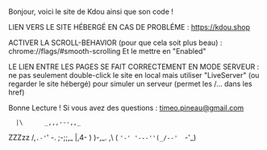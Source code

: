 Bonjour, voici le site de Kdou ainsi que son code !

LIEN VERS LE SITE HÉBERGÉ EN CAS DE PROBLÉME :
https://kdou.shop



ACTIVER LA SCROLL-BEHAVIOR (pour que cela soit plus beau) :
chrome://flags/#smooth-scrolling
Et le mettre en "Enabled"



LE LIEN ENTRE LES PAGES SE FAIT CORRECTEMENT EN MODE SERVEUR :
ne pas seulement double-click le site en local mais utiliser "LiveServer" (ou regarder le site hébergé)
pour simuler un serveur (permet les /... dans les href)

Bonne Lecture ! Si vous avez des questions : timeo.pineau@gmail.com

      |\      _,,,---,,_
ZZZzz /,`.-'`'    -.  ;-;;,_
     |,4-  ) )-,_. ,\ (  `'-'
    '---''(_/--'  `-'\_)
